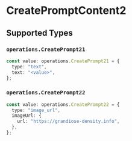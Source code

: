 # CreatePromptContent2


## Supported Types

### `operations.CreatePrompt21`

```typescript
const value: operations.CreatePrompt21 = {
  type: "text",
  text: "<value>",
};
```

### `operations.CreatePrompt22`

```typescript
const value: operations.CreatePrompt22 = {
  type: "image_url",
  imageUrl: {
    url: "https://grandiose-density.info",
  },
};
```

